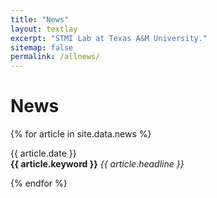 ```yaml
---
title: "News"
layout: textlay
excerpt: "STMI Lab at Texas A&M University."
sitemap: false
permalink: /allnews/
---
```


# News

{% for article in site.data.news %}

<p>{{ article.date }} <br>
<b>{{ article.keyword }}</b> <em>{{ article.headline }}</em></p>
{% endfor %}
